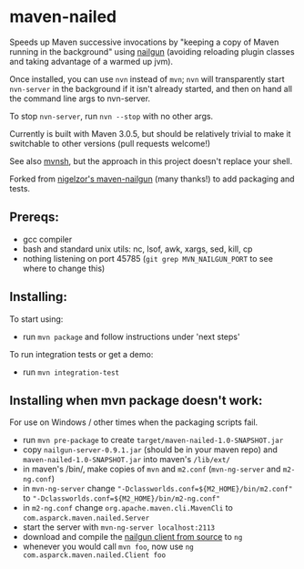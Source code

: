 maven-nailed
============

Speeds up Maven successive invocations by "keeping a copy of Maven running in the background" using
[nailgun](http://martiansoftware.com/nailgun/) (avoiding reloading plugin classes and taking advantage of a warmed up jvm).

Once installed, you can use `nvn` instead of `mvn`; `nvn` will transparently start `nvn-server` in the background if it
isn't already started, and then on hand all the command line args to nvn-server.

To stop `nvn-server`, run `nvn --stop` with no other args.

Currently is built with Maven 3.0.5, but should be relatively trivial to make it switchable to other versions (pull
requests welcome!)

See also [mvnsh](https://github.com/jdillon/mvnsh), but the approach in this project doesn't replace your shell.

Forked from [nigelzor's maven-nailgun](https://github.com/nigelzor/maven-nailgun) (many thanks!) to add packaging and
tests.

Prereqs:
--------

* gcc compiler
* bash and standard unix utils: nc, lsof, awk, xargs, sed, kill, cp
* nothing listening on port 45785 (`git grep MVN_NAILGUN_PORT` to see where to change this)

Installing:
-----------

To start using:

* run `mvn package` and follow instructions under 'next steps'

To run integration tests or get a demo:

* run `mvn integration-test`

Installing when mvn package doesn't work:
-----------------------------------------

For use on Windows / other times when the packaging scripts fail.

* run `mvn pre-package` to create `target/maven-nailed-1.0-SNAPSHOT.jar`
* copy `nailgun-server-0.9.1.jar` (should be in your maven repo) and `maven-nailed-1.0-SNAPSHOT.jar` into maven's `/lib/ext/`
* in maven's /bin/, make copies of `mvn` and `m2.conf` (`mvn-ng-server` and `m2-ng.conf`)
* in `mvn-ng-server` change `"-Dclassworlds.conf=${M2_HOME}/bin/m2.conf"` to `"-Dclassworlds.conf=${M2_HOME}/bin/m2-ng.conf"`
* in `m2-ng.conf` change `org.apache.maven.cli.MavenCli` to `com.asparck.maven.nailed.Server`
* start the server with `mvn-ng-server localhost:2113`
* download and compile the [nailgun client from source](https://raw.github.com/martylamb/nailgun/nailgun-all-0.9.1/nailgun-client/ng.c) to `ng`
* whenever you would call `mvn foo`, now use `ng com.asparck.maven.nailed.Client foo`
